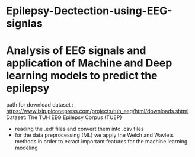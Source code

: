 # Epilepsy-Dectection-using-EEG-signlas
# Analysis of EEG signals and application of Machine and Deep learning models to predict the epilepsy


path for download dataset : https://www.isip.piconepress.com/projects/tuh_eeg/html/downloads.shtml
Dataset: The TUH EEG Epilepsy Corpus (TUEP)

* reading  the .edf files and convert them into .csv files
* for the data preprocessing (ML) we apply the Welch and Wavlets methods in order to exract important features for the machine learning modeling

